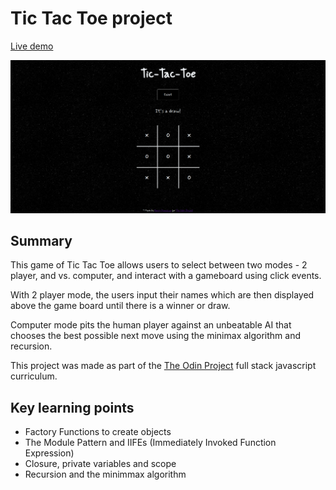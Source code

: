 # Tic Tac Toe project

[Live demo](https://barrymoonshine.github.io/tic-tac-toe/)

![Model](https://github.com/Barrymoonshine/tic-tac-toe/blob/main/images/tic-tac-toe-screenshot.png?raw=true)

## Summary

This game of Tic Tac Toe allows users to select between two modes - 2 player, and vs. computer, and interact with a gameboard using click events. 

With 2 player mode, the users input their names which are then displayed above the game board until there is a winner or draw.

Computer mode pits the human player against an unbeatable AI that chooses the best possible next move using the minimax algorithm and recursion. 

This project was made as part of the [The Odin Project](https://www.theodinproject.com/) full stack javascript curriculum.

## Key learning points

- Factory Functions to create objects
- The Module Pattern and IIFEs (Immediately Invoked Function Expression)
- Closure, private variables and scope
- Recursion and the minimmax algorithm
